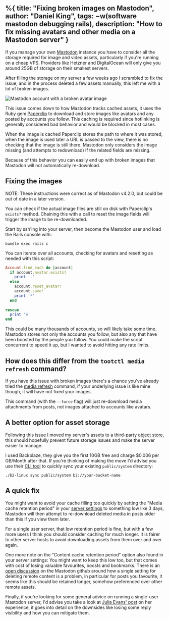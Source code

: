 %{
  title: "Fixing broken images on Mastodon",
  author: "Daniel King",
  tags: ~w(software mastodon debugging rails),
  description: "How to fix missing avatars and other media on a Mastodon server"
}
---

If you manage your own [Mastodon](https://docs.joinmastodon.org/user/run-your-own/) instance you have to consider all the storage required for image and video assets, particularly if you're running on a cheap VPS. Providers like Hetzner and DigitalOcean will only give you around 25GB of storage on their smallest servers.

After filling the storage on my server a few weeks ago I scrambled to fix the issue, and in the process deleted a few assets manually, this left me with a lot of broken images.

![Mastodon account with a broken avatar image](/images/missing-avatar.png)

This issue comes down to how Mastodon tracks cached assets, it uses the Ruby gem [Paperclip](https://github.com/thoughtbot/paperclip) to download and store images like avatars and any posted by accounts you follow. This caching is required since hotlinking is generally considered bad behavior and would be blocked in most cases.

When the image is cached Paperclip stores the path to where it was stored, when the image is used later a URL is passed to the view, there is no checking that the image is still there. Mastodon only considers the image missing (and attempts to redownload) if the related fields are missing.

Because of this behavior you can easily end up with broken images that Mastodon will not automatically re-download.

## Fixing the images

NOTE: These instructions were correct as of Mastodon v4.2.0, but could be out of date in a later version.

You can check if the actual image files are still on disk with Paperclip's `exists?` method. Chaining this with a call to reset the image fields will trigger the image to be re-downloaded.

Start by ssh'ing into your server, then become the Mastodon user and load the Rails console with:

```
bundle exec rails c
```

You can iterate over all accounts, checking for avatars and resetting as needed with this script:

```ruby
Account.find_each do |account|
  if account.avatar.exists?
    print '.'
  else
    account.reset_avatar!
    account.save!
    print '*'
  end
  
rescue
  print 'e'
end
```

This could be many thousands of accounts, so will likely take some time. Mastodon stores not only the accounts you follow, but also any that have been boosted by the people you follow. You could make the script concurrent to speed it up, but I wanted to avoid hitting any rate limits.

## How does this differ from the `tootctl media refresh` command?

If you have this issue with broken images there's a chance you've already tried the [media refresh](https://docs.joinmastodon.org/admin/tootctl/#media-refresh) command, if your underlying issue is like mine though, it will have not fixed your images.

This command (with the `--force` flag) will just re-download media attachments from posts, not images attached to accounts like avatars.

## A better option for asset storage

Following this issue I moved my server's assets to a third-party [object store](https://docs.joinmastodon.org/admin/optional/object-storage/), this should hopefully prevent future storage issues and make the server easier to manage.

I used Backblaze, they give you the first 10GB free and charge $0.006 per GB/Month after that. If you're thinking of making the move I'd advise you use their [CLI tool](https://www.backblaze.com/docs/cloud-storage-command-line-tools) to quickly sync your existing `public/system` directory:

```
./b2-linux sync public/system b2://your-bucket-name
```

## A quick fix

You might want to avoid your cache filling too quickly by setting the "Media cache retention period" in your [server settings](https://masto.host/mastodon-content-retention-settings/) to something low like 3 days, Mastodon will then attempt to re-download deleted media in posts older than this if you view them later.

For a single user server, that low retention period is fine, but with a few more users I think you should consider caching for much longer. It is fairer to other server hosts to avoid downloading assets from them over and over again.

One more note on the "Content cache retention period" option also found in your server settings: You might want to keep this low too, but that comes with cost of losing valuable favourites, boosts and bookmarks. There is an [open discussion](https://github.com/mastodon/mastodon/discussions/19260) on the Mastodon github around how a single setting for deleting remote content is a problem, in particular for posts you favourite, it seems like this should be retained longer, somehow preferenced over other remote assets.

Finally, if you're looking for some general advice on running a single-user Mastodon server, I'd advise you take a look at [Julia Evans' post](https://jvns.ca/blog/2023/08/11/some-notes-on-mastodon/) on her experience, it goes into detail on the downsides like losing some reply visibility and how you can mitigate them.
